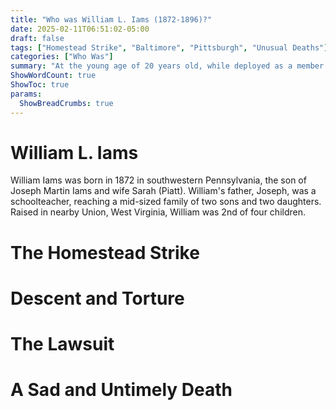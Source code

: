 ```yaml
---
title: "Who was William L. Iams (1872-1896)?"
date: 2025-02-11T06:51:02-05:00
draft: false
tags: ["Homestead Strike", "Baltimore", "Pittsburgh", "Unusual Deaths"]
categories: ["Who Was"]
summary: "At the young age of 20 years old, while deployed as a member of the Pennsylvania Reserves, William Iams made an ill-advised cheer. What immediately followed was his torture by his own commanders nearly to the point of unconsciousness, literal tar and feathering out of camp, dismissal from the Army, and an national news spectacle with court-room drama.  And ultimately, his violent death only four years later."
ShowWordCount: true
ShowToc: true
params:
  ShowBreadCrumbs: true
---
```


# William L. Iams

William Iams was born in 1872 in southwestern Pennsylvania, the son of Joseph Martin Iams and wife Sarah (Piatt). William's father, Joseph, was a schoolteacher, reaching a mid-sized family of two sons and two daughters. Raised in nearby Union, West Virginia, William was 2nd of four children.

# The Homestead Strike

# Descent and Torture

# The Lawsuit

# A Sad and Untimely Death
